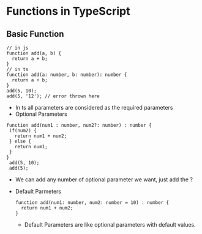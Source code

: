 # Functions in TypeScript

## Basic Function
```
// in js
function add(a, b) {
  return a + b;
}
// in ts
function add(a: number, b: number): number {
  return a + b;
}
add(5, 10);
add(5, '12'); // error thrown here
```
- In ts all parameters are considered as the required parameters
- Optional Parameters
 ```
 function add(num1 : number, num2?: number) : number {
  if(num2) {
    return num1 + num2;
  } else {
    return num1;
  }
}
  add(5, 10);
  add(5);
  ```
  + We can add any number of optional parameter we want, just add the ?
- Default Parmeters
  ```
  function add(num1: number, num2: number = 10) : number {
    return num1 + num2;
  }
  ```
  + Default Parameters are like optional parameters with default values.
